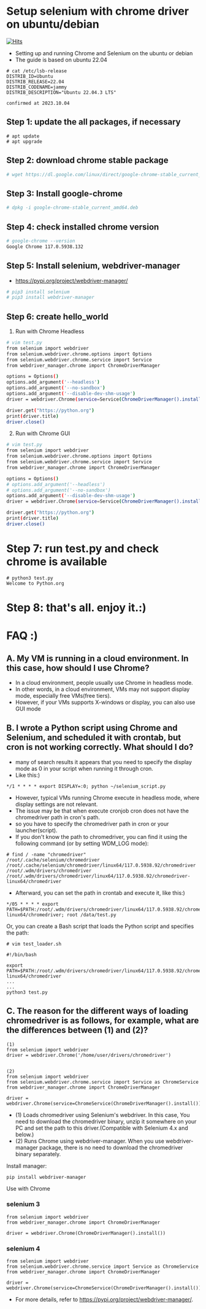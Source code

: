 # Setup selenium with chrome driver on ubuntu/debian
[![Hits](https://hits.seeyoufarm.com/api/count/incr/badge.svg?url=https%3A%2F%2Fgithub.com%2Fpassword123456%2Fsetup_selenium_with_chrome_driver_on_ubuntu_debian&count_bg=%2379C83D&title_bg=%23555555&icon=&icon_color=%23E7E7E7&title=hits&edge_flat=false)](https://hits.seeyoufarm.com)

- Setting up and running Chrome and Selenium on the ubuntu or debian
- The guide is based on ubuntu 22.04
```
# cat /etc/lsb-release
DISTRIB_ID=Ubuntu
DISTRIB_RELEASE=22.04
DISTRIB_CODENAME=jammy
DISTRIB_DESCRIPTION="Ubuntu 22.04.3 LTS"

confirmed at 2023.10.04
```


## Step 1: update the all packages, if necessary
```
# apt update
# apt upgrade
```

## Step 2: download chrome stable package
```bash
# wget https://dl.google.com/linux/direct/google-chrome-stable_current_amd64.deb
```

## Step 3: Install google-chrome
```bash
# dpkg -i google-chrome-stable_current_amd64.deb
```

## Step 4: check installed chrome version
```bash
# google-chrome --version
Google Chrome 117.0.5938.132
```

## Step 5: Install selenium, webdriver-manager
- https://pypi.org/project/webdriver-manager/

```bash
# pip3 install selenium
# pip3 install webdriver-manager
```

## Step 6: create hello_world
1) Run with Chrome Headless
```bash
# vim test.py
from selenium import webdriver
from selenium.webdriver.chrome.options import Options
from selenium.webdriver.chrome.service import Service
from webdriver_manager.chrome import ChromeDriverManager

options = Options()
options.add_argument('--headless')
options.add_argument('--no-sandbox')
options.add_argument('--disable-dev-shm-usage')
driver = webdriver.Chrome(service=Service(ChromeDriverManager().install()), options=options)

driver.get("https://python.org")
print(driver.title)
driver.close()
```

2) Run with Chrome GUI
```bash
# vim test.py
from selenium import webdriver
from selenium.webdriver.chrome.options import Options
from selenium.webdriver.chrome.service import Service
from webdriver_manager.chrome import ChromeDriverManager

options = Options()
# options.add_argument('--headless')
# options.add_argument('--no-sandbox')
options.add_argument('--disable-dev-shm-usage')
driver = webdriver.Chrome(service=Service(ChromeDriverManager().install()), options=options)

driver.get("https://python.org")
print(driver.title)
driver.close()
``` 

# Step 7: run test.py and check chrome is available
```
# python3 test.py
Welcome to Python.org
```

# Step 8: that's all. enjoy it.:)

# FAQ :)
## A. My VM is running in a cloud environment. In this case, how should I use Chrome?
- In a cloud environment, people usually use Chrome in headless mode.
- In other words, in a cloud environment, VMs may not support display mode, especially free VMs(free tiers).
- However, if your VMs supports X-windows or display, you can also use GUI mode

## B. I wrote a Python script using Chrome and Selenium, and scheduled it with crontab, but cron is not working correctly. What should I do?
- many of search results it appears that you need to specify the display mode as 0 in your script when running it through cron.
- Like this:)
```
*/1 * * * * export DISPLAY=:0; python ~/selenium_script.py
```
- However, typical VMs running Chrome execute in headless mode, where display settings are not relevant.
- The issue may be that when execute cronjob cron does not have the chromedriver path in cron's path.
- so you have to specify the chromedriver path in cron or your launcher(script).
- If you don't know the path to chromedriver, you can find it using the following command (or by setting WDM_LOG mode):
```
# find / -name "chromedriver"
/root/.cache/selenium/chromedriver
/root/.cache/selenium/chromedriver/linux64/117.0.5938.92/chromedriver
/root/.wdm/drivers/chromedriver
/root/.wdm/drivers/chromedriver/linux64/117.0.5938.92/chromedriver-linux64/chromedriver
```
- Afterward, you can set the path in crontab and execute it, like this:)
```
*/05 * * * * export PATH=$PATH:/root/.wdm/drivers/chromedriver/linux64/117.0.5938.92/chromedriver-linux64/chromedriver; root /data/test.py
```
Or, you can create a Bash script that loads the Python script and specifies the path:
```
# vim test_loader.sh

#!/bin/bash

export PATH=$PATH:/root/.wdm/drivers/chromedriver/linux64/117.0.5938.92/chromedriver-linux64/chromedriver
...
...
python3 test.py
```

## C. The reason for the different ways of loading chromedriver is as follows, for example, what are the differences between (1) and (2)?
```
(1)
from selenium import webdriver
driver = webdriver.Chrome('/home/user/drivers/chromedriver')


(2)
from selenium import webdriver
from selenium.webdriver.chrome.service import Service as ChromeService
from webdriver_manager.chrome import ChromeDriverManager

driver = webdriver.Chrome(service=ChromeService(ChromeDriverManager().install()))
```
- (1) Loads chromedriver using Selenium's webdriver. In this case, You need to download the chromedriver binary, unzip it somewhere on your PC and set the path to this driver.(Compatible with Selenium 4.x and below.)
- (2) Runs Chrome using webdriver-manager. When you use webdriver-manager package, there is no need to download the chromedriver binary separately.

Install manager:
```
pip install webdriver-manager
```
Use with Chrome
### selenium 3
```
from selenium import webdriver
from webdriver_manager.chrome import ChromeDriverManager

driver = webdriver.Chrome(ChromeDriverManager().install())
```

### selenium 4
```
from selenium import webdriver
from selenium.webdriver.chrome.service import Service as ChromeService
from webdriver_manager.chrome import ChromeDriverManager

driver = webdriver.Chrome(service=ChromeService(ChromeDriverManager().install()))
```
- For more details, refer to https://pypi.org/project/webdriver-manager/.

